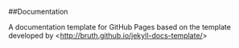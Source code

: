\#\#Documentation

A documentation template for GitHub Pages based on the template developed by &lt;http://bruth.github.io/jekyll-docs-template/&gt;

